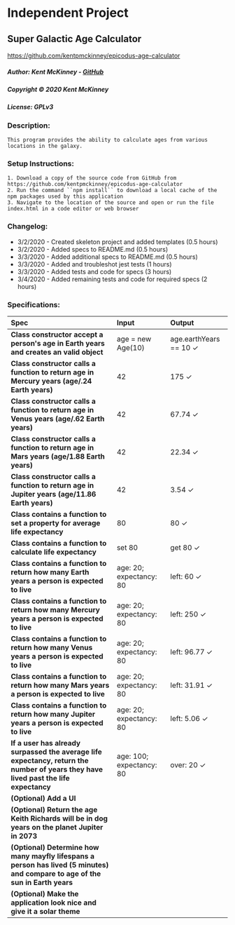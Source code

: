 # Independent Project
## Super Galactic Age Calculator
https://github.com/kentpmckinney/epicodus-age-calculator

##### Author: Kent McKinney - [GitHub](https://github.com/kentpmckinney)
##### Copyright &copy; 2020 Kent McKinney
##### License: GPLv3
### Description:

``This program provides the ability to calculate ages from various locations in the galaxy.``

### Setup Instructions:
    1. Download a copy of the source code from GitHub from https://github.com/kentpmckinney/epicodus-age-calculator
    2. Run the command ``npm install`` to download a local cache of the npm packages used by this application
    3. Navigate to the location of the source and open or run the file index.html in a code editor or web browser

### Changelog:
* 3/2/2020 - Created skeleton project and added templates (0.5 hours)
* 3/2/2020 - Added specs to README.md (0.5 hours)
* 3/3/2020 - Added additional specs to README.md (0.5 hours)
* 3/3/2020 - Added and troubleshot jest tests (1 hours)
* 3/3/2020 - Added tests and code for specs (3 hours)
* 3/4/2020 - Added remaining tests and code for required specs (2 hours)


### Specifications:

| Spec | Input | Output |
| :------------- | :------------- | :------------- |
| **Class constructor accept a person's age in Earth years and creates an valid object** | age = new Age(10) | age.earthYears == 10 ✓ |
| **Class constructor calls a function to return age in Mercury years (age/.24 Earth years)** | 42 | 175 ✓ |
| **Class constructor calls a function to return age in Venus years (age/.62 Earth years)** | 42 | 67.74 ✓ |
| **Class constructor calls a function to return age in Mars years (age/1.88 Earth years)** | 42 | 22.34 ✓ |
| **Class constructor calls a function to return age in Jupiter years (age/11.86 Earth years)** | 42 | 3.54 ✓ |
| **Class contains a function to set a property for average life expectancy** | 80 | 80 ✓ |
| **Class contains a function to calculate life expectancy** | set 80 | get 80 ✓ |
| **Class contains a function to return how many Earth years a person is expected to live** | age: 20; expectancy: 80 | left: 60 ✓ |
| **Class contains a function to return how many Mercury years a person is expected to live** | age: 20; expectancy: 80 | left: 250 ✓ |
| **Class contains a function to return how many Venus years a person is expected to live** | age: 20; expectancy: 80 | left: 96.77 ✓ |
| **Class contains a function to return how many Mars years a person is expected to live** | age: 20; expectancy: 80 | left: 31.91 ✓ |
| **Class contains a function to return how many Jupiter years a person is expected to live** | age: 20; expectancy: 80 | left: 5.06 ✓ |
| **If a user has already surpassed the average life expectancy, return the number of years they have lived past the life expectancy** | age: 100; expectancy: 80 | over: 20 ✓ |
| **(Optional) Add a UI** |  |  |
| **(Optional) Return the age Keith Richards will be in dog years on the planet Jupiter in 2073** |  |  |
| **(Optional) Determine how many mayfly lifespans a person has lived (5 minutes) and compare to age of the sun in Earth years** |  |  |
| **(Optional) Make the application look nice and give it a solar theme** |  |  |